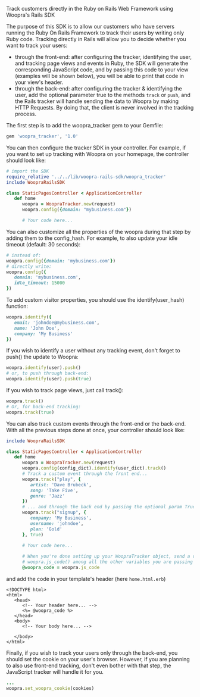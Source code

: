 Track customers directly in the Ruby on Rails Web Framework using Woopra's Rails SDK

The purpose of this SDK is to allow our customers who have servers running the Ruby On Rails Framework to track their users by writing only Ruby code. Tracking directly in Rails will allow you to decide whether you want to track your users:
- through the front-end: after configuring the tracker, identifying the user, and tracking page views and events in Ruby, the SDK will generate the corresponding JavaScript code, and by passing this code to your view (examples will be shown below), you will be able to print that code in your view's header.
- through the back-end: after configuring the tracker & identifying the user, add the optional parameter true to the methods <code>track</code> or <code>push</code>, and the Rails tracker will handle sending the data to Woopra by making HTTP Requests. By doing that, the client is never involved in the tracking process.

The first step is to add the woopra_tracker gem to your Gemfile:
``` ruby
gem 'woopra_tracker', '1.0'
```

You can then configure the tracker SDK in your controller. For example, if you want to set up tracking with Woopra on your homepage, the controller should look like:
``` ruby
# import the SDK
require_relative '../../lib/woopra-rails-sdk/woopra_tracker'
include WoopraRailsSDK

class StaticPagesController < ApplicationController
   def home
      woopra = WoopraTracker.new(request)
      woopra.config({domain: "mybusiness.com"})

      # Your code here...

```
You can also customize all the properties of the woopra during that step by adding them to the config_hash. For example, to also update your idle timeout (default: 30 seconds):
``` ruby
# instead of:
woopra.config({domain: 'mybusiness.com'})
# directly write:
woopra.config({
   domain: 'mybusiness.com', 
   idle_timeout: 15000
})
```
To add custom visitor properties, you should use the identify(user_hash) function:
``` ruby
woopra.identify({
   email: 'johndoe@mybusiness.com',
   name: 'John Doe',
   company: 'My Business'
})
```
If you wish to identify a user without any tracking event, don't forget to push() the update to Woopra:
``` ruby
woopra.identify(user).push()
# or, to push through back-end:
woopra.identify(user).push(true)
```
If you wish to track page views, just call track():
``` ruby
woopra.track()
# Or, for back-end tracking:
woopra.track(true)
```
You can also track custom events through the front-end or the back-end. With all the previous steps done at once, your controller should look like:
``` ruby
include WoopraRailsSDK

class StaticPagesController < ApplicationController
   def home
      woopra = WoopraTracker.new(request)
      woopra.config(config_dict).identify(user_dict).track()
      # Track a custom event through the front end...
      woopra.track("play", {
         artist: 'Dave Brubeck',
         song: 'Take Five',
         genre: 'Jazz'
      })
      # ... and through the back end by passing the optional param True
      woopra.track("signup", {
         company: 'My Business',
         username: 'johndoe',
         plan: 'Gold'
      }, true)

      # Your code here...
      
      # When you're done setting up your WoopraTracker object, send a variable containing the value of
      # woopra.js_code() among all the other variables you are passing to the template.
      @woopra_code = woopra.js_code

```
and add the code in your template's header (here <code>home.html.erb</code>)
``` erb
<!DOCTYPE html>
<html>
   <head>
      <!-- Your header here... -->
      <%= @woopra_code %>
   </head>
   <body>
      <!-- Your body here... -->

   </body>
</html>
```
Finally, if you wish to track your users only through the back-end, you should set the cookie on your user's browser. However, if you are planning to also use front-end tracking, don't even bother with that step, the JavaScript tracker will handle it for you.
``` ruby
...
woopra.set_woopra_cookie(cookies)
```
